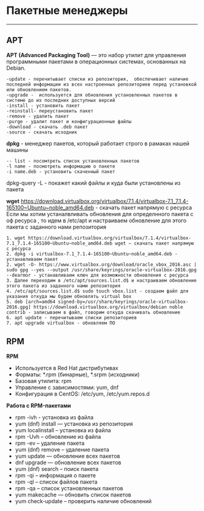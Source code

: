 # Пакетные менеджеры
_ _ _
## APT
__APT (Advanced Packaging Tool)__ — это набор утилит для управления программными пакетами в операционных системах, основанных на Debian.   
```
-update - перечитывает списки из репозитория,  обеспечивает наличие последней информации из всех настроенных репозиториев перед установкой или обновлением пакетов.
-upgrade -  используется для обновления установленных пакетов в системе до их последних доступных версий
-install - установить пакет
-reinstall- переустановить пакет
-remove - удалить пакет
-purge - удалит пакет и конфигурационные файлы
-download - скачать .deb пакет
-source - скачать исходник
```

__dpkg__ - менеджер пакетов, который работает строго в рамаках нашей машины
```
-- list - посомтреть список установленных пакетов
-l name - посмотреть информацию о пакете
-i name.deb - установить скаченный пакет
```
dpkg-query -L - покажет какий файлы и куда были установлены из пакета


**wget** https://download.virtualbox.org/virtualbox/7.1.4/virtualbox-7.1_7.1.4-165100~Ubuntu~noble_amd64.deb - скачать пакет напрямую с ресурса   
Если мы хотим устаналвливать обновления для определнного пакета с оф ресурса , то идем в /etc/apt и настраиваем обновление для этого пакета с заданного нами репозитория
```
1. wget https://download.virtualbox.org/virtualbox/7.1.4/virtualbox-7.1_7.1.4-165100~Ubuntu~noble_amd64.deb wget — скачать пакет напрямую с ресурса
2. dpkg -i virtualbox-7.1_7.1.4-165100~Ubuntu~noble_amd64.deb - устанавливаем пакет
2. wget -O- https://www.virtualbox.org/download/oracle_vbox_2016.asc | sudo gpg --yes --output /usr/share/keyrings/oracle-virtualbox-2016.gpg --dearmor - устанавливаем ключ для возможности обновления с ресурса
3. Далее переходим в /etc/apt/sources.list.d$ и настраиваем обновление этого пакета из заданного нами репозитория
4. /etc/apt/sources.list.d$ sudo touch vbox.list - создаем файл для указания откуда мы будем обновлять virtual box
5. deb [arch=amd64 signed-by=/usr/share/keyrings/oracle-virtualbox-2016.gpg] https://download.virtualbox.org/virtualbox/debian noble contrib - записываем в файл, говорим откуда скачивать обновление
6. apt update - перечитываем списки репозиториев
7. apt upgrade virtualbox - обновляем ПО
```

## RPM
**RPM**
- Используется в Red Hat дистрибутивах
- Форматы: *.rpm (бинарные), *.srpm (исходники)
- Базовая утилита: rpm
- Управление с зависимостями: yum, dnf
- Конфигурация в CentOS: /etc/yum, /etc/yum.repos.d    

__Работа с RPM-пакетами__
- rpm -ivh <file> - установка из файла
- yum (dnf) install <package> — установка из репозитория
- yum localinstall <file> – установка из файла
- rpm -Uvh <file> – обновление из файла
- rpm -ev <package> – удаление пакета
- yum (dnf) remove <package> – удаление пакета
- yum update — обновление всех пакетов
- dnf upgrade — обновление всех пакетов
- yum (dnf) search – поиск пакета
- rpm -qi <package> – информация о пакете
- rpm -ql <package> – список файлов пакета
- rpm -qa – список установленных пакетов
- yum makecache — обновить список пакетов
- yum check-update – проверить наличие обновлений
